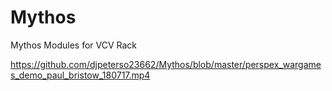 # Mythos
Mythos Modules for VCV Rack

https://github.com/djpeterso23662/Mythos/blob/master/perspex_wargames_demo_paul_bristow_180717.mp4
